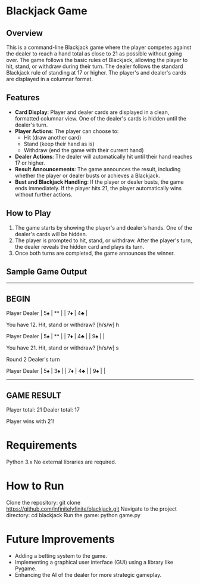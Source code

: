 # Blackjack Game

## Overview
This is a command-line Blackjack game where the player competes against the dealer to reach a hand total as close to 21 as possible without going over. The game follows the basic rules of Blackjack, allowing the player to hit, stand, or withdraw during their turn. The dealer follows the standard Blackjack rule of standing at 17 or higher. The player's and dealer's cards are displayed in a columnar format.

## Features
- **Card Display**: Player and dealer cards are displayed in a clean, formatted columnar view. One of the dealer's cards is hidden until the dealer's turn.
- **Player Actions**: The player can choose to:
  - Hit (draw another card)
  - Stand (keep their hand as is)
  - Withdraw (end the game with their current hand)
- **Dealer Actions**: The dealer will automatically hit until their hand reaches 17 or higher.
- **Result Announcements**: The game announces the result, including whether the player or dealer busts or achieves a Blackjack.
- **Bust and Blackjack Handling**: If the player or dealer busts, the game ends immediately. If the player hits 21, the player automatically wins without further actions.

## How to Play
1. The game starts by showing the player's and dealer's hands. One of the dealer's cards will be hidden.
2. The player is prompted to hit, stand, or withdraw. After the player's turn, the dealer reveals the hidden card and plays its turn.
3. Once both turns are completed, the game announces the winner.

## Sample Game Output
-----------
BEGIN
-----------

Player  Dealer
| 5♠  | **  |
| 7♦  | 4♣  |

You have 12. Hit, stand or withdraw? [h/s/w] h

Player  Dealer
| 5♠  | **  |
| 7♦  | 4♣  |
| 9♠  |     |

You have 21. Hit, stand or withdraw? [h/s/w] s

Round 2 Dealer's turn

Player  Dealer
| 5♠  | 3♠  |
| 7♦  | 4♣  |
| 9♠  |     |

-----------
GAME RESULT
-----------
Player total: 21
Dealer total: 17

Player wins with 21!

# Requirements
Python 3.x
No external libraries are required.

# How to Run
Clone the repository:
git clone https://github.com/infinitelyfinite/blackjack.git
Navigate to the project directory:
cd blackjack
Run the game:
python game.py

# Future Improvements
- Adding a betting system to the game.
- Implementing a graphical user interface (GUI) using a library like Pygame.
- Enhancing the AI of the dealer for more strategic gameplay.
